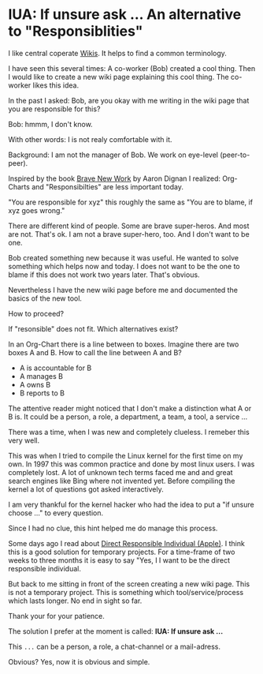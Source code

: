 # IUA: If unsure ask ... An alternative to "Responsiblities"

I like central coperate [Wikis](https://en.wikipedia.org/wiki/Wiki). It helps to find a common terminology.

I have seen this several times: A co-worker (Bob) created a cool thing. Then I would like to create a new wiki page explaining this
cool thing. The co-worker likes this idea.

In the past I asked: Bob, are you okay with me writing in the wiki page that you are responsible for this?

Bob: hmmm, I don't know. 

With other words: I is not realy comfortable with it.

Background: I am not the manager of Bob. We work on eye-level (peer-to-peer).

Inspired by the book [Brave New Work](https://www.bravenewwork.com/) by Aaron Dignan I realized: Org-Charts and "Responsibilties"
are less important today. 

"You are responsible for xyz" this roughly the same as "You are to blame, if xyz goes wrong."

There are different kind of people. Some are brave super-heros. And most are not. That's ok. I am not a brave super-hero, too.
And I don't want to be one.

Bob created something new because it was useful. He wanted to solve something which helps now and today. I does not want to be
the one to blame if this does not work two years later. That's obvious.

Nevertheless I have the new wiki page before me and documented the basics of the new tool.

How to proceed?

If "resonsible" does not fit. Which alternatives exist?

In an Org-Chart there is a line between to boxes. Imagine there are two boxes A and B. How to call the line between A and B?

* A is accountable for B
* A manages B
* A owns B
* B reports to B

The attentive reader might noticed that I don't make a distinction what A or B is. It could be a person, a role,
a department, a team, a tool, a service ...

There was a time, when I was new and completely clueless. I remeber this very well.

This was when I tried to compile the Linux kernel for the first time on my own. In 1997 this was common practice and done
by most linux users. I was completely lost. A lot of unknown tech terms faced me and and great search engines like Bing where
not invented yet. Before compiling the kernel a lot of questions got asked interactively. 

I am very thankful for the kernel hacker who had the idea to put a "if unsure choose ..." to  every question.

Since I had no clue, this hint helped me do manage this process.

Some days ago I read about [Direct Responsible Individual (Apple)](https://fortune.com/2011/08/25/how-apple-works-inside-the-worlds-biggest-startup/).
I think this is a good solution for temporary projects. For a time-frame of two weeks to three months it is easy to say "Yes, I
I want to be the direct responsible individual.

But back to me sitting in front of the screen creating a new wiki page. This is not a temporary project.
This is something which tool/service/process which lasts longer. No end in sight so far.

Thank your for your patience.

The solution I prefer at the moment is called: **IUA: If unsure ask ...**

This `...` can be a person, a role, a chat-channel or a mail-adress.

Obvious? Yes, now it is obvious and simple.



